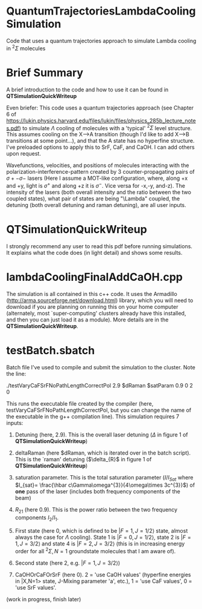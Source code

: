 # QuantumTrajectoriesLambdaCoolingSimulation
Code that uses a quantum trajectories approach to simulate Lambda cooling in $^{2}\Sigma$ molecules

# Brief Summary
A brief introduction to the code and how to use it can be found in **QTSimulationQuickWriteup**

Even briefer: This code uses a quantum trajectories approach (see Chapter 6 of https://lukin.physics.harvard.edu/files/lukin/files/physics_285b_lecture_notes.pdf) to simulate $\Lambda$ cooling of molecules with a 'typical' $^{2}\Sigma$ level structure.  This assumes cooling on the X-->A transition (though I'd like to add X-->B transitions at some point...), and that the A state has no hyperfine structure.   I've preloaded options to apply this to SrF, CaF, and CaOH.  I can add others upon request.  

Wavefunctions, velocities, and positions of molecules interacting with the polarization-interference-pattern created by 3 counter-propagating pairs of $\sigma+-\sigma-$ lasers (Here I assume a MOT-like configuration, where, along +x and +y, light is $\sigma^{+}$ and along +z it is $\sigma^{-}$.  Vice versa for -x,-y, and-z).  The intensity of the lasers (both overall intensity and the ratio between the two coupled states), what pair of states are being "\Lambda" coupled, the detuning (both overall detuning and raman detuning), are all user inputs.

# QTSimulationQuickWriteup

I strongly recommend any user to read this pdf before running simulations.  It explains what the code does (in light detail) and shows some results.

# lambdaCoolingFinalAddCaOH.cpp

The simulation is all contained in this c++ code.  It uses the Armadillo (http://arma.sourceforge.net/download.html) library, which you will need to download if you are planning on running this on your home computer (alternately, most `super-computing' clusters already have this installed, and then you can just load it as a module).  More details are in the **QTSimulationQuickWriteup**.

# testBatch.sbatch

Batch file I've used to compile and submit the simulation to the cluster.  Note the line:

./testVaryCaFSrFNoPathLengthCorrectPol 2.9 $dRaman $satParam 0.9 0 2 0

This runs the executable file created by the compiler (here, testVaryCaFSrFNoPathLengthCorrectPol, but you can change the name of the executable in the g++ compilation line).  This simulation requires 7 inputs:

1) Detuning (here, 2.9).  This is the overall laser detuning ($\Delta$ in figure 1 of **QTSimulationQuickWriteup**)

2) deltaRaman (here $dRaman, which is iterated over in the batch script).  This is the `raman' detuning ($\delta_{R}$ in figure 1 of **QTSimulationQuickWriteup**)

3) saturation parameter.  This is the total saturation parameter ($I/I_{Sat}$ where $I_{sat}= \frac{\hbar c\Gamma\omega^{3}}{4\omega\times 3c^{3}}$) of **one** pass of the laser (includes both frequency components of the beam)

4) $R_{21}$ (here 0.9).  This is the power ratio between the two frequency components $I_{2}/I_{1}$.

5) First state (here 0, which is defined to be $|F=1,J=1/2\rangle$ state, almost always the case for $\Lambda$ cooling).  State 1 is $|F=0,J=1/2\rangle$, state 2 is $|F=1,J=3/2\rangle$ and state 4 is $|F=2,J=3/2\rangle$ (this is in increasing energy order for all $^{2}\Sigma, N=1$ groundstate molecules that I am aware of).

6) Second state (here 2, e.g. $|F=1,J=3/2\rangle$)

7) CaOHOrCaFOrSrF (here 0).  2 = 'use CaOH values' (hyperfine energies in |X,N=1> state, J-Mixing parameter 'a', etc.), 1 = 'use CaF values', 0 = 'use SrF values'.

(work in progress, finish later)
